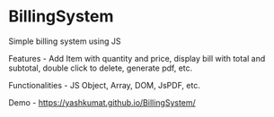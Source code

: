 # BillingSystem

Simple billing system using JS

Features - Add Item with quantity and price, display bill with total and subtotal, double click to delete, generate pdf, etc.

Functionalities - JS Object, Array, DOM, JsPDF, etc.

Demo - https://yashkumat.github.io/BillingSystem/
